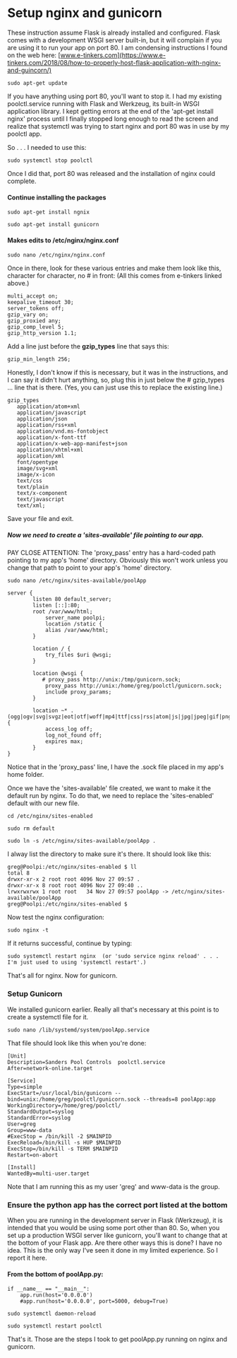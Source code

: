 # Setup nginx and gunicorn 

These instruction assume Flask is already installed and configured.  Flask comes with a development WSGI server built-in, but it will complain if you are using it to run your app on port 80.
I am condensing instructions I found on the web here: [www.e-tinkers.com](https://www.e-tinkers.com/2018/08/how-to-properly-host-flask-application-with-nginx-and-guincorn/)

```sudo apt-get update```

If you have anything using port 80, you'll want to stop it.  I had my existing poolctl.service running with Flask and Werkzeug, its built-in WSGI application library.  I kept getting errors at the end of the 'apt-get install nginx' process until I finally stopped long enough to read the screen and realize that systemctl was trying to start nginx and port 80 was in use by my poolctl app.

So . . . I needed to use this:

```sudo systemctl stop poolctl```

Once I did that, port 80 was released and the installation of nginx could complete.

#### Continue installing the packages

```sudo apt-get install ngnix```

```sudo apt-get install gunicorn```

#### Makes edits to /etc/nginx/nginx.conf

```sudo nano /etc/nginx/nginx.conf```

Once in there, look for these various entries and make them look like this, character for character, no # in front:  (All this comes from e-tinkers linked above.)

    multi_accept on;
    keepalive_timeout 30;
    server_tokens off; 
    gzip_vary on;
    gzip_proxied any;
    gzip_comp_level 5;
    gzip_http_version 1.1;

Add a line just before the <b>gzip_types</b> line that says this: 

    gzip_min_length 256;

Honestly, I don't know if this is necessary, but it was in the instructions, and I can say it didn't hurt anything, so, plug this in just below the # gzip_types ... line that is there. (Yes, you can just use this to replace the existing line.)

    gzip_types
       application/atom+xml 
       application/javascript 
       application/json 
       application/rss+xml 
       application/vnd.ms-fontobject 
       application/x-font-ttf 
       application/x-web-app-manifest+json 
       application/xhtml+xml 
       application/xml 
       font/opentype 
       image/svg+xml 
       image/x-icon 
       text/css 
       text/plain 
       text/x-component 
       text/javascript 
       text/xml;

Save your file and exit.

##### Now we need to create a 'sites-available' file pointing to our app.

PAY CLOSE ATTENTION: The 'proxy_pass' entry has a hard-coded path pointing to my app's 'home' directory.  Obviously this won't work unless you change that path to point to your app's 'home' directory.

```sudo nano /etc/nginx/sites-available/poolApp```

    server {
            listen 80 default_server;
            listen [::]:80;
            root /var/www/html;
                server_name poolpi;
                location /static {
                alias /var/www/html;
            }

            location / {
                try_files $uri @wsgi;
            }

            location @wsgi {
               # proxy_pass http://unix:/tmp/gunicorn.sock;
                proxy_pass http://unix:/home/greg/poolctl/gunicorn.sock;
                include proxy_params;
            }

            location ~* .(ogg|ogv|svg|svgz|eot|otf|woff|mp4|ttf|css|rss|atom|js|jpg|jpeg|gif|png|ico|zip|tgz|gz|rar|bz2|doc|xls|exe|ppt|tar|mid|midi|wav|bmp|rtf)$ {
                access_log off;
                log_not_found off;
                expires max;
            }
    }

Notice that in the 'proxy_pass' line, I have the .sock file placed in my app's home folder.

Once we have the 'sites-available' file created, we want to make it the default run by nginx.  To do that, we need to replace the 'sites-enabled' default with our new file.

```cd /etc/nginx/sites-enabled```

```sudo rm default```

```sudo ln -s /etc/nginx/sites-available/poolApp .```

I alway list the directory to make sure it's there.  It should look like this:

    greg@Poolpi:/etc/nginx/sites-enabled $ ll
    total 8
    drwxr-xr-x 2 root root 4096 Nov 27 09:57 .
    drwxr-xr-x 8 root root 4096 Nov 27 09:40 ..
    lrwxrwxrwx 1 root root   34 Nov 27 09:57 poolApp -> /etc/nginx/sites-available/poolApp
    greg@Poolpi:/etc/nginx/sites-enabled $

Now test the nginx configuration:

```sudo nginx -t```

If it returns successful, continue by typing:

```sudo systemctl restart nginx  (or 'sudo service nginx reload' . . . I'm just used to using 'systemctl restart'.)```

That's all for nginx.  Now for gunicorn.

### Setup Gunicorn

We installed gunicorn earlier.  Really all that's necessary at this point is to create a systemctl file for it.

```sudo nano /lib/systemd/system/poolApp.service```

That file should look like this when you're done:

    [Unit]
    Description=Sanders Pool Controls  poolctl.service
    After=network-online.target

    [Service]
    Type=simple
    ExecStart=/usr/local/bin/gunicorn --bind=unix:/home/greg/poolctl/gunicorn.sock --threads=8 poolApp:app
    WorkingDirectory=/home/greg/poolctl/
    StandardOutput=syslog
    StandardError=syslog
    User=greg
    Group=www-data
    #ExecStop = /bin/kill -2 $MAINPID
    ExecReload=/bin/kill -s HUP $MAINPID
    ExecStop=/bin/kill -s TERM $MAINPID
    Restart=on-abort

    [Install]
    WantedBy=multi-user.target

Note that I am running this as my user 'greg' and www-data is the group.

### Ensure the python app has the correct port listed at the bottom

When you are running in the development server in Flask (Werkzeug), it is intended that you would be using some port other than 80.  So, when you set up a production WSGI server like gunicorn, you'll want to change that at the bottom of your Flask app.  Are there other ways this is done?  I have no idea.  This is the only way I've seen it done in my limited experience.  So I report it here.  

#### From the bottom of poolApp.py:

    if __name__ == "__main__":
        app.run(host='0.0.0.0')
        #app.run(host='0.0.0.0', port=5000, debug=True)

```sudo systemctl daemon-reload```

```sudo systemctl restart poolctl```

That's it.  Those are the steps I took to get poolApp.py running on nginx and gunicorn.